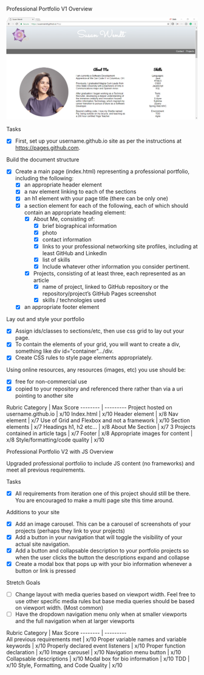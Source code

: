 Professional Portfolio V1 Overview
 
![Webpage preview](./images/webpagepreview.png)

Tasks
- [X] First, set up your username.github.io site as per the instructions at https://pages.github.com.

Build the document structure
- [X] Create a main page (index.html) representing a professional portfolio, including the following:
	- [X] an appropriate header element
	- [X] a nav element linking to each of the sections
	- [X] an h1 element with your page title (there can be only one)
	- [X] a section element for each of the following, each of which should contain an appropriate heading element:
		- [X] About Me, consisting of:
			- [X] brief biographical information
			- [X] photo
			- [X] contact information
			- [X] links to your professional networking site profiles, including at least GitHub and LinkedIn
			- [X] list of skills
			- [X] Include whatever other information you consider pertinent.
		- [X] Projects, consisting of at least three, each represented as an article
			- [X] name of project, linked to GitHub repository or the repository/project’s GitHub Pages screenshot
			- [X] skills / technologies used
	- [X] an appropriate footer element

Lay out and style your portfolio
- [X] Assign ids/classes to sections/etc, then use css grid to lay out your page. 
- [X] To contain the elements of your grid, you will want to create a div, something like div id="container".../div.
- [X] Create CSS rules to style page elements appropriately.

Using online resources, any resources (images, etc) you use should be:
- [X] free for non-commercial use
- [X] copied to your repository and referenced there rather than via a uri pointing to another site
 
Rubric
Category | Max Score
-------- | ---------
Project hosted on username.github.io | x/10
Index.html | x/10
Header element | x/8
Nav element | x/7
Use of Grid and Flexbox and not a framework | x/10
Section elements | x/7
Headings h1, h2 etc… | x/8
About Me Section | x/7
3 Projects contained in article tags | x/7
Footer | x/8
Appropriate images for content | x/8
Style/formatting/code quality | x/10
 




Professional Portfolio V2 with JS Overview

Upgraded professional portfolio to include JS content (no frameworks) and meet all previous requirements. 

Tasks
- [X] All requirements from iteration one of this project should still be there. You are encouraged to make a multi page site this time around.

Additions to your site
- [X] Add an image carousel. This can be a carousel of screenshots of your projects (perhaps they link to your projects)
- [X] Add a button in your navigation that will toggle the visibility of your actual site navigation.
- [X] Add a button and collapsable description to your portfolio projects so when the user clicks the button the descriptions expand and collapse
- [X] Create a modal box that pops up with your bio information whenever a button or link is pressed

Stretch Goals
- [ ] Change layout with media queries based on viewport width. Feel free to use other specific media rules but base media queries should be based on viewport width. (Most common)
- [ ] Have the dropdown navigation menu only when at smaller viewports and the full navigation when at larger viewports

Rubric
Category | Max Score
-------- | ---------	
All previous requirements met | x/10
Proper variable names and variable keywords	| x/10
Properly declared event listeners | x/10
Proper function declaration | x/10
Image carousel | x/10
Navigation menu button | x/10
Collapsable descriptions | x/10
Modal box for bio information | x/10
TDD | x/10
Style, Formatting, and Code Quality | x/10 
